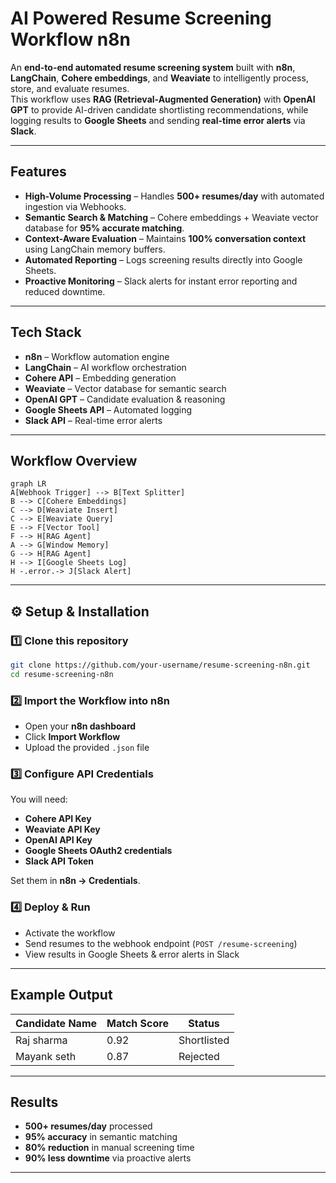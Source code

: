 # AI Powered Resume Screening Workflow n8n

An **end-to-end automated resume screening system** built with **n8n**, **LangChain**, **Cohere embeddings**, and **Weaviate** to intelligently process, store, and evaluate resumes.  
This workflow uses **RAG (Retrieval-Augmented Generation)** with **OpenAI GPT** to provide AI-driven candidate shortlisting recommendations, while logging results to **Google Sheets** and sending **real-time error alerts** via **Slack**.

---

## Features
- **High-Volume Processing** – Handles **500+ resumes/day** with automated ingestion via Webhooks.  
- **Semantic Search & Matching** – Cohere embeddings + Weaviate vector database for **95% accurate matching**.  
- **Context-Aware Evaluation** – Maintains **100% conversation context** using LangChain memory buffers.  
- **Automated Reporting** – Logs screening results directly into Google Sheets.  
- **Proactive Monitoring** – Slack alerts for instant error reporting and reduced downtime.  

---

## Tech Stack
- **n8n** – Workflow automation engine  
- **LangChain** – AI workflow orchestration  
- **Cohere API** – Embedding generation  
- **Weaviate** – Vector database for semantic search  
- **OpenAI GPT** – Candidate evaluation & reasoning  
- **Google Sheets API** – Automated logging  
- **Slack API** – Real-time error alerts  

---

## Workflow Overview

```mermaid
graph LR
A[Webhook Trigger] --> B[Text Splitter]
B --> C[Cohere Embeddings]
C --> D[Weaviate Insert]
C --> E[Weaviate Query]
E --> F[Vector Tool]
F --> H[RAG Agent]
A --> G[Window Memory]
G --> H[RAG Agent]
H --> I[Google Sheets Log]
H -.error.-> J[Slack Alert]
```

---

## ⚙️ Setup & Installation

### 1️⃣ Clone this repository
```bash
git clone https://github.com/your-username/resume-screening-n8n.git
cd resume-screening-n8n
```

### 2️⃣ Import the Workflow into n8n
- Open your **n8n dashboard**
- Click **Import Workflow**
- Upload the provided `.json` file

### 3️⃣ Configure API Credentials
You will need:
- **Cohere API Key**
- **Weaviate API Key**
- **OpenAI API Key**
- **Google Sheets OAuth2 credentials**
- **Slack API Token**

Set them in **n8n → Credentials**.

### 4️⃣ Deploy & Run
- Activate the workflow  
- Send resumes to the webhook endpoint (`POST /resume-screening`)  
- View results in Google Sheets & error alerts in Slack  

---

## Example Output
| Candidate Name | Match Score | Status     |
|----------------|------------|------------|
| Raj sharma     | 0.92       | Shortlisted|
| Mayank seth    | 0.87       | Rejected   |

---

## Results
- **500+ resumes/day** processed  
- **95% accuracy** in semantic matching  
- **80% reduction** in manual screening time  
- **90% less downtime** via proactive alerts  

---


